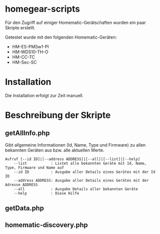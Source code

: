 # homegear-scripts
Für den Zugriff auf einiger Homematic-Gerätschaften wurden ein paar Skripte erstellt.

Getestet wurde mit den folgenden Homematic-Geräten:

- HM-ES-PMSw1-Pl
- HM-WDS10-TH-O
- HM-CC-TC
- HM-Sec-SC

# Installation
Die Installation erfolgt zur Zeit manuell.



# Beschreibung der Skripte

## getAllInfo.php
Gibt allgemeine Informationen (Id, Name, Type und Firmware) zu allen bekannten Geräten aus bzw. alle aktuellen Werte.    
```
Aufruf [--id ID]|[--address ADDRESS]|[--all]|[--list]|[--help]
	--list           : Listet alle bekannten Geräte mit Id, Name, Type, Firmware und Name auf
	--id ID          : Ausgabe aller Details eines Gerätes mit der Id ID
	--address ADDRESS: Ausgabe aller Details eines Gerätes mit der Adresse ADDRESS
	--all            : Ausgabe Details aller bekannten Geräte
	--help           : Diese Hilfe
```



## getData.php  

## homematic-discovery.php
